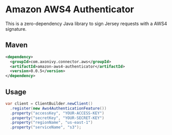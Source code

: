 # Amazon AWS4 Authenticator

This is a zero-dependency Java library to sign Jersey requests with a AWS4 signature.

## Maven

```xml
<dependency>
  <groupId>com.axonivy.connector.aws</groupId>
  <artifactId>amazon-aws4-authenticator</artifactId>
  <version>0.0.5</version>
</dependency>
```

## Usage

```java
var client = ClientBuilder.newClient()
  .register(new Aws4AuthenticationFeature())
  .property("accessKey", "YOUR-ACCESS-KEY")
  .property("secretKey", "YOUR-SECRET-KEY")
  .property("regionName", "us-east-1")
  .property("serviceName", "s3");
```
